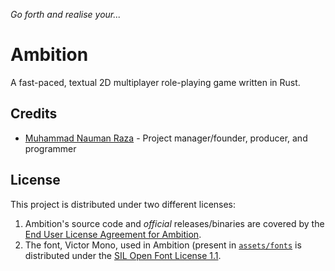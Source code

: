 *Go forth and realise your...*

# Ambition
A fast-paced, textual 2D multiplayer role-playing game written in Rust.

## Credits
- [Muhammad Nauman Raza](https://github.com/devraza) - Project manager/founder, producer, and programmer

## License
This project is distributed under two different licenses:
1. Ambition's source code and *official* releases/binaries are covered by the [End User License Agreement for Ambition](./EULA).
2. The font, Victor Mono, used in Ambition (present in [`assets/fonts`](./assets/fonts) is distributed under the [SIL Open Font License 1.1](https://raw.githubusercontent.com/rubjo/victor-mono/master/LICENSE).
